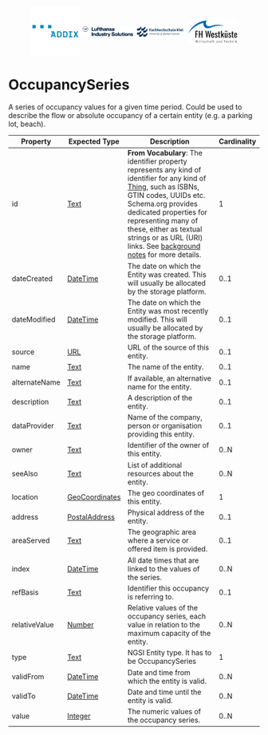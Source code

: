 <!-- Header Area begin --->
<p align="center">
  <img align="center" padding="50px" src="../../resources/addix.svg" width="20%" />
  <img align="center" src="../../resources/lhind.png" width="20%" />
  <img align="center" src="../../resources/fh-kiel.png" width="20%" />
  <img align="center" src="../../resources/fh-westkueste.svg" width="20%" />
</p>
<!-- Header Area end --->

# OccupancySeries

A series of occupancy values for a given time period. Could be used to describe the flow or absolute occupancy of a certain entity (e.g. a parking lot, beach).

|Property|Expected Type|Description|Cardinality|
|---|---|---|---|
|id|[Text](https://schema.org/Text)|**From Vocabulary**: The identifier property represents any kind of identifier for any kind of [Thing](https://schema.org/Thing), such as ISBNs, GTIN codes, UUIDs etc. Schema.org provides dedicated properties for representing many of these, either as textual strings or as URL (URI) links. See [background notes](http://schema.org/docs/datamodel.html#identifierBg) for more details.|1|
|dateCreated|[DateTime](https://schema.org/DateTime)|The date on which the Entity was created. This will usually be allocated by the storage platform.|0..1|
|dateModified|[DateTime](https://schema.org/DateTime)|The date on which the Entity was most recently modified. This will usually be allocated by the storage platform.|0..1|
|source|[URL](https://schema.org/URL)|URL of the source of this entity.|0..1|
|name|[Text](https://schema.org/Text)|The name of the entity.|0..1|
|alternateName|[Text](https://schema.org/Text)|If available, an alternative name for the entity.|0..1|
|description|[Text](https://schema.org/Text)|A description of the entity.|0..1|
|dataProvider|[Text](https://schema.org/Text)|Name of the company, person or organisation providing this entity.|0..1|
|owner|[Text](https://schema.org/Text)|Identifier of the owner of this entity.|0..N|
|seeAlso|[Text](https://schema.org/Text)|List of additional resources about the entity.|0..N|
|location|[GeoCoordinates](https://schema.org/GeoCoordinates)|The geo coordinates of this entity.|1|
|address|[PostalAddress](https://schema.org/PostalAddress)|Physical address of the entity.|0..1|
|areaServed|[Text](https://schema.org/Text)|The geographic area where a service or offered item is provided.|0..1|
|index|[DateTime](https://schema.org/DateTime)|All date times that are linked to the values of the series.|0..N|
|refBasis|[Text](https://schema.org/Text)|Identifier this occupancy is referring to.|0..1|
|relativeValue|[Number](https://schema.org/Number)|Relative values of the occupancy series, each value in relation to the maximum capacity of the entity.|0..N|
|type|[Text](https://schema.org/Text)|NGSI Entity type. It has to be OccupancySeries|1|
|validFrom|[DateTime](https://schema.org/DateTime)|Date and time from which the entity is valid.|0..N|
|validTo|[DateTime](https://schema.org/DateTime)|Date and time until the entity is valid.|0..N|
|value|[Integer](https://schema.org/Integer)|The numeric values of the occupancy series.|0..N|
